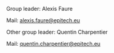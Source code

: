 Group leader: Alexis Faure

Mail: alexis.faure@epitech.eu


Other group leader: Quentin Charpentier

Mail: quentin.charpentier@epitech.eu
